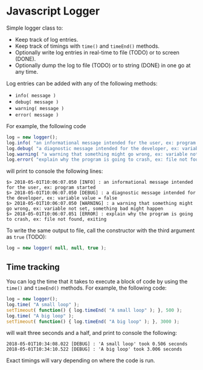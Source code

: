 # Javascript Logger

Simple logger class to:

* Keep track of log entries.
* Keep track of timings with `time()` and `timeEnd()` methods.
* Optionally write log entries in real-time to file (TODO) or to screen (DONE).
* Optionally dump the log to file (TODO) or to string (DONE) in one go at any time.

Log entries can be added with any of the following methods:

* `info( message )`
* `debug( message )`
* `warning( message )`
* `error( message )`

For example, the following code

```javascript
log = new logger();
log.info( "an informational message intended for the user, ex: program started" );
log.debug( "a diagnostic message intended for the developer, ex: variable value = false" );
log.warning( "a warning that something might go wrong, ex: variable not set, something bad might happen" );
log.error( "explain why the program is going to crash, ex: file not found, exiting" );
```

will print to console the following lines:

```
$> 2018-05-01T10:06:07.050 [INFO] : an informational message intended for the user, ex: program started
$> 2018-05-01T10:06:07.050 [DEBUG] : a diagnostic message intended for the developer, ex: variable value = false
$> 2018-05-01T10:06:07.050 [WARNING] : a warning that something might go wrong, ex: variable not set, something bad might happen
$> 2018-05-01T10:06:07.051 [ERROR] : explain why the program is going to crash, ex: file not found, exiting
```

To write the same output to file, call the constructor with the third argument as `true` (TODO):

```javascript
log = new logger( null, null, true );
```

## Time tracking

You can log the time that it takes to execute a block of code by using the `time()` and `timeEnd()` methods. For example, the following code:

```javascript
log = new logger();
log.time( "A small loop" );
setTimeout( function() { log.timeEnd( "A small loop" ); }, 500 );
log.time( "A big loop" );
setTimeout( function() { log.timeEnd( "A big loop" ); }, 3000 );
```

will wait three seconds and a half, and print to console the following:

```
2018-05-01T10:34:08.022 [DEBUG] : 'A small loop' took 0.506 seconds
2018-05-01T10:34:10.522 [DEBUG] : 'A big loop' took 3.006 seconds
```

Exact timings will vary depending on where the code is run.
